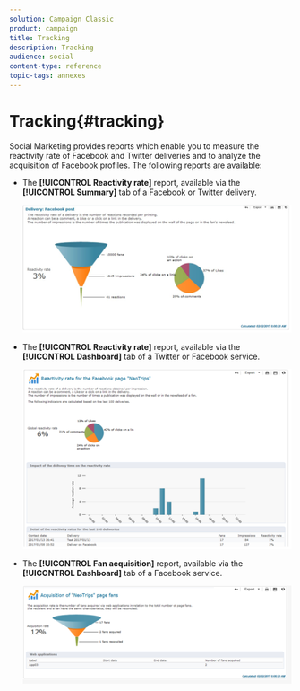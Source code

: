 ```yaml
---
solution: Campaign Classic
product: campaign
title: Tracking
description: Tracking
audience: social
content-type: reference
topic-tags: annexes
---
```


# Tracking{#tracking}

Social Marketing provides reports which enable you to measure the reactivity rate of Facebook and Twitter deliveries and to analyze the acquisition of Facebook profiles. The following reports are available:

* The **[!UICONTROL Reactivity rate]** report, available via the **[!UICONTROL Summary]** tab of a Facebook or Twitter delivery.

  ![](assets/social_report_3.png)

* The **[!UICONTROL Reactivity rate]** report, available via the **[!UICONTROL Dashboard]** tab of a Twitter or Facebook service.

  ![](assets/social_report_2.png)

* The **[!UICONTROL Fan acquisition]** report, available via the **[!UICONTROL Dashboard]** tab of a Facebook service.

  ![](assets/social_report_1.png)

